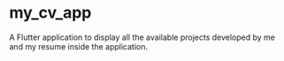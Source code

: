 # my_cv_app
A Flutter application to display all the available projects developed by me and my resume inside the application.
